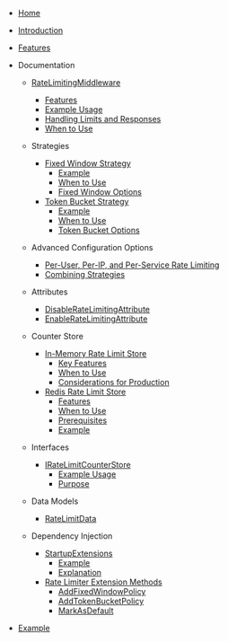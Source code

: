 - [Home](/RateLimiter/)
- [Introduction](README.md#introduction)
- [Features](README.md#features)
- Documentation
  - [RateLimitingMiddleware](RateLimitingMiddleware.md)
    - [Features](RateLimitingMiddleware.md#features)
    - [Example Usage](RateLimitingMiddleware.md#example-usage)
    - [Handling Limits and Responses](RateLimitingMiddleware.md#handling-limits-and-responses)
    - [When to Use](RateLimitingMiddleware.md#when-to-use)
  - Strategies
    - [Fixed Window Strategy](FixedWindowRateStrategy.md#fixed-window-rate-limiting-strategy)
      - [Example](FixedWindowRateStrategy.md#example-how-to-use-fixedwindowratestrategy)
      - [When to Use](FixedWindowRateStrategy.md#when-to-use)
      - [Fixed Window Options](FixedWindowOptions.md)
    - [Token Bucket Strategy](TokenBucketRateStrategy.md#token-bucket-rate-limiting-strategy)
      - [Example](TokenBucketRateStrategy.md#example-how-to-use-tokenbucketratestrategy)
      - [When to Use](TokenBucketRateStrategy.md#when-to-use)
      - [Token Bucket Options](TokenBucketOptions.md)

  - Advanced Configuration Options
    - [Per-User, Per-IP, and Per-Service Rate Limiting](AdvancedConfigurationOptions.md#per-user-per-ip-and-per-service-rate-limiting)
    - [Combining Strategies](CombiningStrategy.md#combining-rate-limiting-strategies)

  - Attributes
    - [DisableRateLimitingAttribute](DisableRateLimitingAttribute.md#disableratelimitingattribute)
    - [EnableRateLimitingAttribute](EnableRateLimitingAttribute.md#enableratelimitingattribute)

  - Counter Store
    - [In-Memory Rate Limit Store](InMemoryRateLimitCounterStore.md)
      - [Key Features](InMemoryRateLimitCounterStore.md#key-features)
      - [When to Use](InMemoryRateLimitCounterStore.md#when-to-use)
      - [Considerations for Production](InMemoryRateLimitCounterStore.md#considerations-for-production)
    - [Redis Rate Limit Store](RedisRateLimitCounterStore.md#redis-rate-limit-store-redisratelimitcounterstore)
      - [Features](RedisRateLimitCounterStore.md#features)
      - [When to Use](RedisRateLimitCounterStore.md#when-to-use)
      - [Prerequisites](RedisRateLimitCounterStore.md#prerequisites)
      - [Example](RedisRateLimitCounterStore.md#example)

  - Interfaces
    - [IRateLimitCounterStore](IRateLimitCounterStore.md#iratelimitcounterstore-interface)
      - [Example Usage](IRateLimitCounterStore.md#example-usage)
      - [Purpose](IRateLimitCounterStore.md#purpose)

  - Data Models
    - [RateLimitData](RateLimitData.md#rate-limit-data-ratelimitdata)

  - Dependency Injection
    - [StartupExtensions](StartupExtensions.md#registering-rate-limiter-in-dependency-injection)
      - [Example](StartupExtensions.md#example)
      - [Explanation](StartupExtensions.md#explanation)
    - [Rate Limiter Extension Methods](RateLimiterExtensions.md)
      - [AddFixedWindowPolicy](RateLimiterExtensions.md#addfixedwindowpolicy)
      - [AddTokenBucketPolicy](RateLimiterExtensions.md#addtokenbucketpolicy)
      - [MarkAsDefault](RateLimiterExtensions.md#markasdefault)

- [Example](README.md#example)    